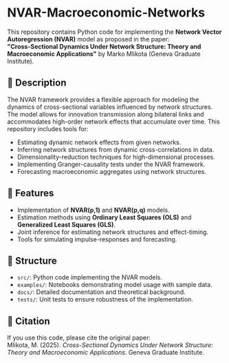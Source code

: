 # NVAR-Macroeconomic-Networks

This repository contains Python code for implementing the **Network Vector Autoregression (NVAR)** model as proposed in the paper:  
**"Cross-Sectional Dynamics Under Network Structure: Theory and Macroeconomic Applications"** by Marko Mlikota (Geneva Graduate Institute).

## 📖 Description
The NVAR framework provides a flexible approach for modeling the dynamics of cross-sectional variables influenced by network structures. The model allows for innovation transmission along bilateral links and accommodates high-order network effects that accumulate over time. This repository includes tools for:
- Estimating dynamic network effects from given networks.
- Inferring network structures from dynamic cross-correlations in data.
- Dimensionality-reduction techniques for high-dimensional processes.
- Implementing Granger-causality tests under the NVAR framework.
- Forecasting macroeconomic aggregates using network structures.

## 🚀 Features
- Implementation of **NVAR(p,1)** and **NVAR(p,q)** models.
- Estimation methods using **Ordinary Least Squares (OLS)** and **Generalized Least Squares (GLS)**.
- Joint inference for estimating network structures and effect-timing.
- Tools for simulating impulse-responses and forecasting.

## 📂 Structure
- `src/`: Python code implementing the NVAR models.
- `examples/`: Notebooks demonstrating model usage with sample data.
- `docs/`: Detailed documentation and theoretical background.
- `tests/`: Unit tests to ensure robustness of the implementation.

## 📜 Citation
If you use this code, please cite the original paper:  
Mlikota, M. (2025). *Cross-Sectional Dynamics Under Network Structure: Theory and Macroeconomic Applications*. Geneva Graduate Institute.
